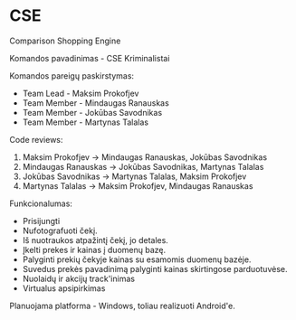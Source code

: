 # CSE
Comparison Shopping Engine

Komandos pavadinimas - CSE Kriminalistai

Komandos pareigų paskirstymas:
<ul>
  <li>Team Lead - Maksim Prokofjev</li>
  <li>Team Member - Mindaugas Ranauskas</li>
  <li>Team Member - Jokūbas Savodnikas</li>
  <li>Team Member - Martynas Talalas</li>
</ul>

Code reviews:
1. Maksim Prokofjev -> Mindaugas Ranauskas, Jokūbas Savodnikas<br>
2. Mindaugas Ranauskas -> Jokūbas Savodnikas, Martynas Talalas<br>
3. Jokūbas Savodnikas -> Martynas Talalas, Maksim Prokofjev<br>
4. Martynas Talalas -> Maksim Prokofjev, Mindaugas Ranauskas<br>

Funkcionalumas:
<ul>
  <li>Prisijungti</li>
  <li>Nufotografuoti čekį.</li>
  <li>Iš nuotraukos atpažintį čekį, jo detales.</li>
  <li>Įkelti prekes ir kainas į duomenų bazę.</li>
  <li>Palyginti prekių čekyje kainas su esamomis duomenų bazėje.</li>
  <li>Suvedus prekės pavadinimą palyginti kainas skirtingose parduotuvėse.</li>
  <li>Nuolaidų ir akcijų track'inimas</li>
  <li>Virtualus apsipirkimas</li>
</ul>

Planuojama platforma - Windows, toliau realizuoti Android'e.
